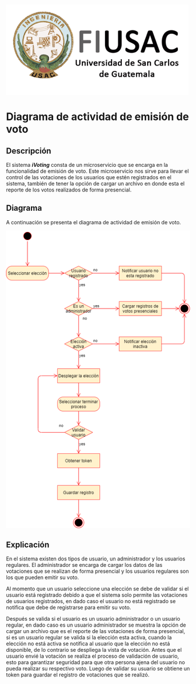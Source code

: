 ![Logo](../Img/Logo.png)

# Diagrama de actividad de emisión de voto

## Descripción
El sistema ***iVoting*** consta de un microservicio que se encarga en la funcionalidad de emisión de voto. Este microservicio nos sirve para llevar el control de las votaciones de los usuarios que estén registrados en el sistema, también de tener la opción de cargar un archivo en donde esta el reporte de los votos realizados de forma presencial.

## Diagrama
A continuación se presenta el diagrama de actividad de emisión de voto.

![DiagramaEmisionVoto](../Img/Diagrama_Emision_Voto.png)

## Explicación
En el sistema existen dos tipos de usuario, un administrador y los usuarios regulares. El administrador se encarga de cargar los datos de las votaciones que se realizan de forma presencial y los usuarios regulares son los que pueden emitir su voto.

Al momento que un usuario seleccione una elección se debe de validar si el usuario está registrado debido a que el sistema solo permite las votaciones de usuarios registrados, en dado caso el usuario no está registrado se notifica que debe de registrarse para emitir su voto.

Después se valida si el usuario es un usuario administrador o un usuario regular, en dado caso es un usuario administrador se muestra la opción de cargar un archivo que es el reporte de las votaciones de forma presencial, si es un usuario regular se valida si la elección esta activa, cuando la elección no está activa se notifica al usuario que la elección no está disponible, de lo contrario se despliega la vista de votación. Antes que el usuario envié la votación se realiza el proceso de validación de usuario, esto para garantizar seguridad para que otra persona ajena del usuario no pueda realizar su respectivo voto. Luego de validar su usuario se obtiene un token para guardar el registro de votaciones que se realizó.

